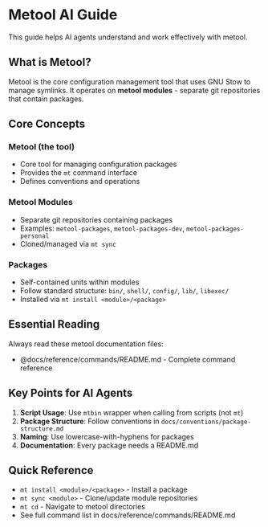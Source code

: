 # Metool AI Guide

This guide helps AI agents understand and work effectively with metool.

## What is Metool?

Metool is the core configuration management tool that uses GNU Stow to manage symlinks. It operates on **metool modules** - separate git repositories that contain packages.

## Core Concepts

### Metool (the tool)
- Core tool for managing configuration packages
- Provides the `mt` command interface
- Defines conventions and operations

### Metool Modules
- Separate git repositories containing packages
- Examples: `metool-packages`, `metool-packages-dev`, `metool-packages-personal`
- Cloned/managed via `mt sync`

### Packages
- Self-contained units within modules
- Follow standard structure: `bin/`, `shell/`, `config/`, `lib/`, `libexec/`
- Installed via `mt install <module>/<package>`

## Essential Reading

Always read these metool documentation files:
- @docs/reference/commands/README.md - Complete command reference

## Key Points for AI Agents

1. **Script Usage**: Use `mtbin` wrapper when calling from scripts (not `mt`)
2. **Package Structure**: Follow conventions in `docs/conventions/package-structure.md`
3. **Naming**: Use lowercase-with-hyphens for packages
4. **Documentation**: Every package needs a README.md

## Quick Reference

- `mt install <module>/<package>` - Install a package
- `mt sync <module>` - Clone/update module repositories
- `mt cd` - Navigate to metool directories
- See full command list in docs/reference/commands/README.md